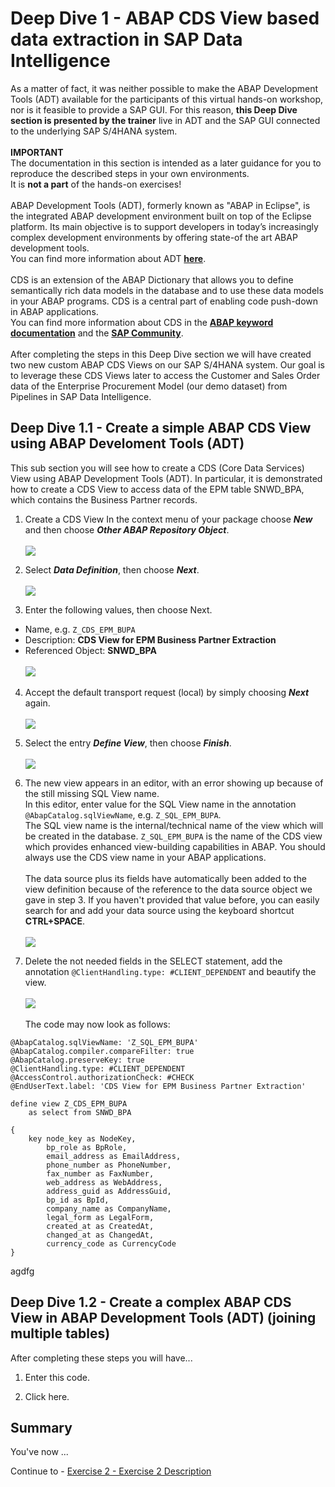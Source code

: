 # Deep Dive 1 - ABAP CDS View based data extraction in SAP Data Intelligence

As a matter of fact, it was neither possible to make the ABAP Development Tools (ADT) available for the participants of this virtual hands-on workshop, nor is it feasible to provide a SAP GUI. For this reason, **this Deep Dive section is presented by the trainer** live in ADT and the SAP GUI connected to the underlying SAP S/4HANA system.<br>
<br>
**IMPORTANT**<br>
The documentation in this section is intended as a later guidance for you to reproduce the described steps in your own environments.<br>
It is **not a part** of the hands-on exercises!<br>
<br>
ABAP Development Tools (ADT), formerly known as "ABAP in Eclipse", is the integrated ABAP development environment built on top of the Eclipse platform. Its main objective is to support developers in today’s increasingly complex development environments by offering state-of the art ABAP development tools.<br>
You can find more information about ADT **[here](https://tools.hana.ondemand.com/#abap)**.<br>
<br>
CDS is an extension of the ABAP Dictionary that allows you to define semantically rich data models in the database and to use these data models in your ABAP programs. CDS is a central part of enabling code push-down in ABAP applications.<br>
You can find more information about CDS in the **[ABAP keyword documentation](https://help.sap.com/doc/abapdocu_751_index_htm/7.51/en-US/abencds.htm)** and the **[SAP Community](https://community.sap.com/topics/abap)**.<br>
<br>
After completing the steps in this Deep Dive section we will have created two new custom ABAP CDS Views on our SAP S/4HANA system. Our goal is to leverage these CDS Views later to access the Customer and Sales Order data of the Enterprise Procurement Model (our demo dataset) from Pipelines in SAP Data Intelligence.

## Deep Dive 1.1 - Create a simple ABAP CDS View using ABAP Develoment Tools (ADT)

This sub section you will see how to create a CDS (Core Data Services) View using ABAP Development Tools (ADT). In particular, it is demonstrated how to create a CDS View to access data of the EPM table SNWD_BPA, which contains the Business Partner records.

1. Create a CDS View
In the context menu of your package choose ***New*** and then choose ***Other ABAP Repository Object***.<br><br>
![](/exercises/dd1/images/1-001a.JPG)

2.	Select ***Data Definition***, then choose ***Next***.<br><br>
![](/exercises/dd1/images/1-002a.JPG)

3. Enter the following values, then choose Next.
- Name, e.g. ```Z_CDS_EPM_BUPA```
- Description: **CDS View for EPM Business Partner Extraction**
- Referenced Object: **SNWD_BPA**<br><br>
![](/exercises/dd1/images/1-003a.JPG)

4.	Accept the default transport request (local) by simply choosing ***Next*** again.<br><br>
![](/exercises/dd1/images/1-004a.JPG)

5.	Select the entry ***Define View***, then choose ***Finish***.<br><br>
![](/exercises/dd1/images/1-005a.JPG)

6.	The new view appears in an editor, with an error showing up because of the still missing SQL View name.<br>
In this editor, enter value for the SQL View name in the annotation ```@AbapCatalog.sqlViewName```, e.g. ```Z_SQL_EPM_BUPA```.<br>
The SQL view name is the internal/technical name of the view which will be created in the database. 
```Z_SQL_EPM_BUPA``` is the name of the CDS view which provides enhanced view-building capabilities in ABAP. 
You should always use the CDS view name in your ABAP applications.<br><br>
The data source plus its fields have automatically been added to the view definition because of the reference to the data source object we gave in step 3.
If you haven't provided that value before, you can easily search for and add your data source using the keyboard shortcut **CTRL+SPACE**.<br><br>
![](/exercises/dd1/images/1-006a.JPG)

7.	Delete the not needed fields in the SELECT statement, add the annotation ```@ClientHandling.type: #CLIENT_DEPENDENT``` and beautify the view.<br><br>
![](/exercises/dd1/images/1-007a.JPG)<br><br>
The code may now look as follows:
```abap
@AbapCatalog.sqlViewName: 'Z_SQL_EPM_BUPA'
@AbapCatalog.compiler.compareFilter: true
@AbapCatalog.preserveKey: true
@ClientHandling.type: #CLIENT_DEPENDENT
@AccessControl.authorizationCheck: #CHECK
@EndUserText.label: 'CDS View for EPM Business Partner Extraction'

define view Z_CDS_EPM_BUPA
    as select from SNWD_BPA
    
{
    key node_key as NodeKey,
        bp_role as BpRole,
        email_address as EmailAddress,
        phone_number as PhoneNumber,
        fax_number as FaxNumber,
        web_address as WebAddress,
        address_guid as AddressGuid,
        bp_id as BpId,
        company_name as CompanyName,
        legal_form as LegalForm,
        created_at as CreatedAt,
        changed_at as ChangedAt,
        currency_code as CurrencyCode
}
```


agdfg
















## Deep Dive 1.2 - Create a complex ABAP CDS View in ABAP Development Tools (ADT) (joining multiple tables)

After completing these steps you will have...

1.	Enter this code.


2.	Click here.



## Summary

You've now ...

Continue to - [Exercise 2 - Exercise 2 Description](../ex2/README.md)


